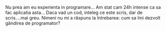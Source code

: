 Nu prea am eu experienta in programare... Am stat cam 24h intense  ca sa fac aplicatia asta... Daca vad un cod, inteleg ce este scris, dar de scris....mai greu. Nimeni nu mi a răspuns la întrebarea: cum sa îmi dezvolt gândirea de programator? 

